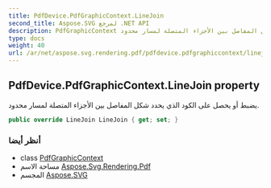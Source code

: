 ```yaml
---
title: PdfDevice.PdfGraphicContext.LineJoin
second_title: Aspose.SVG لمرجع .NET API
description: PdfGraphicContext ملكية. يضبط أو يحصل على الكود الذي يحدد شكل المفاصل بين الأجزاء المتصلة لمسار محدود.
type: docs
weight: 40
url: /ar/net/aspose.svg.rendering.pdf/pdfdevice.pdfgraphiccontext/linejoin/
---
```

## PdfDevice.PdfGraphicContext.LineJoin property

يضبط أو يحصل على الكود الذي يحدد شكل المفاصل بين الأجزاء المتصلة لمسار محدود.

```csharp
public override LineJoin LineJoin { get; set; }
```

### أنظر أيضا

* class [PdfGraphicContext](../)
* مساحة الاسم [Aspose.Svg.Rendering.Pdf](../../pdfdevice.pdfgraphiccontext/)
* المجسم [Aspose.SVG](../../../)


